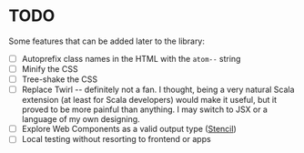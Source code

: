 # TODO

Some features that can be added later to the library:

- [ ] Autoprefix class names in the HTML with the `atom--` string
- [ ] Minify the CSS
- [ ] Tree-shake the CSS
- [ ] Replace Twirl -- definitely not a fan. I thought, being a very natural Scala extension (at least for Scala developers) would make it useful, but it proved to be more painful than anything. I may switch to JSX or a language of my own designing.
- [ ] Explore Web Components as a valid output type ([Stencil](https://stenciljs.com/docs/intro))
- [ ] Local testing without resorting to frontend or apps
